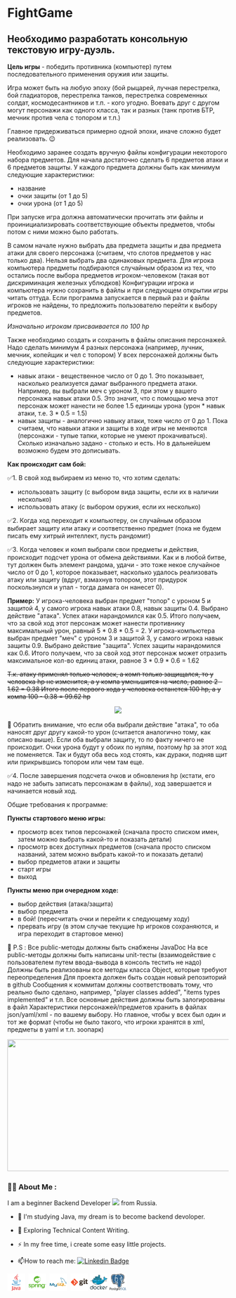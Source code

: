 # FightGame
## Необходимо разработать консольную текстовую игру-дуэль.

**Цель игры** - победить противника (компьютер) путем последовательного применения оружия или защиты.

Игра может быть на любую эпоху (бой рыцарей, лучная перестрелка, бой гладиаторов, перестрелка танков, перестрелка современных солдат, космодесантников и т.п. - кого угодно. Воевать друг с другом могут персонажи как одного класса, так и разных (танк против БТР, мечник против чела с топором и т.п.)

Главное придерживаться примерно одной эпохи, иначе сложно будет реализовать. :wink:

Необходимо заранее создать вручную файлы конфигурации некоторого набора предметов. Для начала достаточно сделать 6 предметов атаки и 6 предметов защиты.
У каждого предмета должны быть как минимум следующие характеристики:
- название
- очки защиты (от 1 до 5)
- очки урона (от 1 до 5)

При запуске игра должна автоматически прочитать эти файлы и проинициализировать соответствующие объекты предметов, чтобы потом с ними можно было работать.

В самом начале нужно выбрать два предмета защиты и два предмета атаки для своего персонажа (считаем, что слотов предметов у нас только два). Нельзя выбрать два одинаковых предмета.
Для игрока компьютера предметы подбираются случайным образом из тех, что остались после выбора предметов игроком-человеком (такая вот дискриминация железных ублюдков)
Конфигурации игрока и компьютера нужно сохранить в файлы и при следующем открытии игры читать оттуда. Если программа запускается в первый раз и файлы игроков не найдены, то предложить пользователю перейти к выбору предметов.

*Изначально игрокам присваивается по 100 hp*

Также необходимо создать и сохранить в файлы описания персонажей. Надо сделать минимум 4 разных персонажа (например, лучник, мечник, копейщик и чел с топором)
У всех персонажей должны быть следующие характеристики:
- навык атаки - вещественное число от 0 до 1. Это показывает, насколько реализуется дамаг выбранного предмета атаки. Например, вы выбрали меч с уроном 3, при этом у вашего персонажа навык атаки 0.5. Это значит, что с помощью меча этот персонаж может нанести не более 1.5 единицы урона (урон * навык атаки, т.е. 3 * 0.5 = 1.5)
- навык защиты - аналогично навыку атаки, тоже число от 0 до 1.
Пока считаем, что навыки атаки и защиты в ходе игры не меняются (персонажи - тупые тапки, которые не умеют прокачиваться). Сколько изначально задано - столько и есть. Но в дальнейшем возможно будем это дописывать.

**Как происходит сам бой:**

✅1. В свой ход выбираем из меню то, что хотим сделать:
- использовать защиту (с выбором вида защиты, если их в наличии несколько)
- использовать атаку (с выбором оружия, если их несколько)

✅2. Когда ход переходит к компьютеру, он случайным образом выбирает защиту или атаку и соответственно предмет (пока не будем писать ему хитрый интеллект, пусть рандомит)

✅3. Когда человек и комп выбрали свои предметы и действия, происходит подсчет урона от обмена действиями. Как и в любой битве, тут должен быть элемент рандома, удачи - это тоже некое случайное число от 0 до 1, которое показывает, насколько удалось реализовать атаку или защиту (вдруг, взмахнув топором, этот придурок поскользнулся и упал - тогда дамага он нанесет 0).


**Пример:**
У игрока-человека выбран предмет "топор" с уроном 5 и защитой 4, у самого игрока навык атаки 0.8, навык защиты 0.4. Выбрано действие "атака". Успех атаки нарандомился как 0.5. Итого получаем, что за свой ход этот персонаж может нанести противнику максимальный урон, равный 5 * 0.8 * 0.5 = 2. 
У игрока-компьютера выбран предмет "меч" с уроном 3 и защитой 3, у самого игрока навык защиты 0.9. Выбрано действие "защита". Успех защиты нарандомился как 0.6. Итого получаем, что за свой ход этот персонаж может отразить максимальное кол-во единиц атаки, равное 3 * 0.9 * 0.6 = 1.62

~~Т.к. атаку применял только человек, а комп только защищался, то у человека hp не изменится, а у компа уменьшится на число, равное 2 - 1.62 = 0.38
Итого после первого хода у человека останется 100 hp, а у компа 100 - 0.38 = 99.62 hp~~

<div id="header" align="center">
  <img src="https://media.giphy.com/media/xK5UpmynEfJI42NRfe/giphy.gif" width="500"/>
</div>

👻 Обратить внимание, что если оба выбрали действие "атака", то оба наносят друг другу какой-то урон (считается аналогично тому, как описано выше).
Если оба выбрали защиту, то по факту ничего не происходит. Очки урона будут у обоих по нулям, поэтому hp за этот ход не поменяется. Так и будут оба весь ход стоять, как дураки, подняв щит или прикрывшись топором или чем там еще.

✅4. После завершения подсчета очков и обновления hp (кстати, его надо не забыть записать персонажам в файлы), ход завершается и начинается новый ход.

Общие требования к программе:

**Пункты стартового меню игры:**
- просмотр всех типов персонажей (сначала просто списком имен, затем можно выбрать какой-то и показать детали)
- просмотр всех доступных предметов (сначала просто списком названий, затем можно выбрать какой-то и показать детали)
- выбор предметов атаки и защиты
- старт игры
- выход

**Пункты меню при очередном ходе:**
- выбор действия (атака/защита)
- выбор предмета
- в бой! (пересчитать очки и перейти к следующему ходу)
- прервать игру (в этом случае текущие hp игроков сохраняются, и игра переходит в стартовое меню)

:bell: P.S : Все public-методы должны быть снабжены JavaDoc
На все public-методы должны быть написаны unit-тесты (взаимодействие с пользователем путем ввода-вывода в консоль тестить не надо)
Должны быть реализованы все методы класса Object, которые требуют переопределения
Для проекта должен быть создан новый репозиторий в github
Сообщения к коммитам должны соответствовать тому, что реально было сделано, например, "player classes added", "items types implemented" и т.п.
Все основные действия должны быть залогированы в файл
Характеристики персонажей/предметов хранить в файлах json/yaml/xml - по вашему выбору. Но главное, чтобы у всех был один и тот же формат (чтобы не было такого, что игроки хранятся в xml, предметы в yaml и т.п. зоопарк)




<div align="center">
  <img src="https://media.giphy.com/media/3oKIPnAiaMCws8nOsE/giphy.gif" width="600" height="300"/>
</div>

### :man_technologist: About Me :

I am a beginner Backend Developer <img src="https://media.giphy.com/media/WUlplcMpOCEmTGBtBW/giphy.gif" width="30"> from Russia.

- :telescope: I'm studying Java, my dream is to become backend devoloper.

- :seedling: Exploring Technical Content Writing.

- :zap: In my free time, i create some easy little projects.

- :mailbox:How to reach me: [![Linkedin Badge](https://img.shields.io/badge/In-Link-blueviolet)](https://vk.com/a_yashnov)

<div>
  <img src="https://github.com/devicons/devicon/blob/master/icons/java/java-original-wordmark.svg" title="Java" alt="Java" width="40" height="40"/>&nbsp;
  <img src="https://github.com/devicons/devicon/blob/master/icons/spring/spring-original-wordmark.svg" title="Spring" alt="Spring" width="40" height="40"/>&nbsp;
  <img src="https://github.com/devicons/devicon/blob/master/icons/mysql/mysql-original-wordmark.svg" title="MySQL"  alt="MySQL" width="40" height="40"/>&nbsp;
  <img src="https://github.com/devicons/devicon/blob/master/icons/git/git-original-wordmark.svg" title="Git" **alt="Git" width="40" height="40"/>
  <img src="https://github.com/devicons/devicon/blob/master/icons/docker/docker-original-wordmark.svg" title="Docker" **alt="Docker" width="40" height="40"/>
  <img src="https://github.com/devicons/devicon/blob/master/icons/postgresql/postgresql-original-wordmark.svg" title="PostgreSQL" **alt="PostgreSQL" width="40" height="40"/>
</div>


